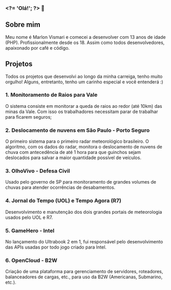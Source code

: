 ### &lt;?= 'Olá!'; ?> 👋

## Sobre mim
Meu nome é Marlon Vismari e comecei a desenvolver com 13 anos de idade (PHP). Profissionalmente desde os 18. Assim como todos desenvolvedores, apaixonado por café e código.

## Projetos
Todos os projetos que desenvolvi ao longo da minha carreiga, tenho muito orgulho! Alguns, entretanto, tenho um carinho especial e você entenderá :)

### 1. Monitoramento de Raios para Vale
O sistema consiste em monitorar a queda de raios ao redor (até 10km) das minas da Vale. Com isso os trabalhadores necessitam parar de trabalhar para ficarem seguros;

### 2. Deslocamento de nuvens em São Paulo - Porto Seguro
O primeiro sistema para o primeiro radar meteorológico brasileiro. O algoritmo, com os dados do radar, monitora o deslocamento de nuvens de chuva com antecedência de até 1 hora para que guinchos sejam deslocados para salvar a maior quantidade possível de veículos.

### 3. OlhoVivo - Defesa Civil
Usado pelo governo de SP para monitoramento de grandes volumes de chuvas para atender ocorrências de desabamentos.

### 4. Jornal do Tempo (UOL) e Tempo Agora (R7)
Desenvolvimento e manutenção dos dois grandes portais de meteorologia usados pelo UOL e R7.

### 5. GameHero - Intel
No lançamento do Ultrabook 2 em 1, fui responsável pelo desenvolvimento das APIs usadas por todo jogo criado para Intel.

### 6. OpenCloud - B2W
Criação de uma plataforma para gerenciamento de servidores, roteadores, balanceadores de cargas, etc., para uso da B2W (Americanas, Submarino, etc.).


<!--
**mvismari/mvismari** is a ✨ _special_ ✨ repository because its `README.md` (this file) appears on your GitHub profile.

Here are some ideas to get you started:

- 🔭 I’m currently working on ...
- 🌱 I’m currently learning ...
- 👯 I’m looking to collaborate on ...
- 🤔 I’m looking for help with ...
- 💬 Ask me about ...
- 📫 How to reach me: ...
- 😄 Pronouns: ...
- ⚡ Fun fact: ...
-->
